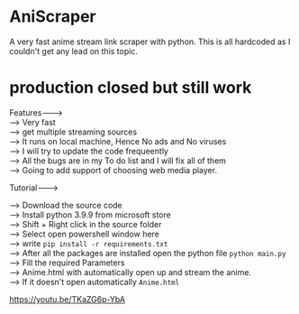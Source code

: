 # AniScraper
A very fast anime stream link scraper with python. This is all hardcoded as I couldn't get any lead on this topic. 
# production closed but still work   

Features--->  
--> Very fast  
--> get multiple streaming sources  
--> It runs on local machine, Hence No ads and No viruses  
--> I will try to update the code frequeently   
--> All the bugs are in my To do list and I will fix all of them    
--> Going to add support of choosing web media player.     

 
Tutorial--->    

--> Download the source code    
--> Install python 3.9.9 from microsoft store    
--> Shift + Right click in the source folder    
--> Select open powershell window here   
--> write `pip install -r requirements.txt`     
--> After all the packages are installed open the python file `python main.py`     
--> Fill the required Parameters    
--> Anime.html with automatically open up and stream the anime.   
--> If it doesn't open automatically `Anime.html`   


https://youtu.be/TKaZG6p-YbA
